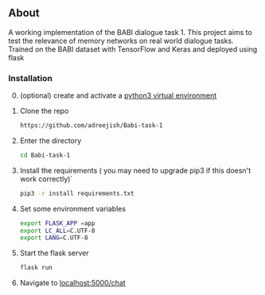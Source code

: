 <!-- ABOUT-->
## About 

A working implementation of the BABI dialogue task 1. This project aims to test the relevance of memory networks on real world dialogue tasks. Trained on the BABI dataset with TensorFlow and Keras and deployed using flask


### Installation 

0. (optional) create and activate a <a href= "https://docs.python.org/3/tutorial/venv.html"> python3 virtual environment </a>

1. Clone the repo
   ```sh
   https://github.com/adreejish/Babi-task-1
   ```
3. Enter the directory
   ```sh
   cd Babi-task-1
   ```
4. Install the requirements ( you may need to upgrade pip3 if this doesn't work correctly)`
   ```sh
   pip3 -r install requirements.txt
   ```
5. Set some environment variables
   ```sh
   export FLASK_APP =app
   export LC_ALL=C.UTF-8
   export LANG=C.UTF-8
   ```
6. Start the flask server
   ```sh
   flask run
   ```
7. Navigate to <a href="http://127.0.0.1:5000/chat">localhost:5000/chat </a>
